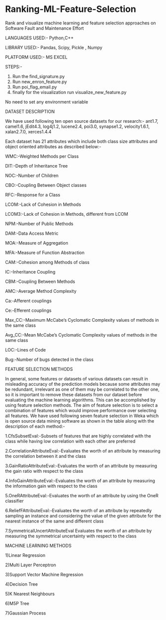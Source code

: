 # Ranking-ML-Feature-Selection
Rank and visualize machine learning and feature selection approaches on Software Fault and Maintenance Effort

LANGUAGES USED:- Python,C++

LIBRARY USED:- Pandas, Scipy, Pickle , Numpy

PLATFORM USED:- MS EXCEL

STEPS:-
1) Run the  find_signature.py
2) Run new_enron_feature.py
3) Run poi_flag_email.py
4) finally for the visualization run visualize_new_feature.py

No need to set any environment variable

DATASET DESCRIPTION

We have used following ten open source datasets for our research:-
ant1.7, camel1.6, jEdit4.3, log4j1.2, lucene2.4, poi3.0, synapse1.2, velocity1.6.1, xalan2.7.0, xerces1.4.4

Each dataset has 21 attributes which include both class size attributes and object oriented attributes as described below:-

WMC:-Weighted Methods per Class

DIT:-Depth of Inheritance Tree

NOC:-Number of Children

CBO:-Coupling Between Object classes

RFC:-Response for a Class

LCOM:-Lack of Cohesion in Methods

LCOM3:-Lack of Cohesion in Methods, different from LCOM

NPM:-Number of Public Methods

DAM:-Data Access Metric

MOA:-Measure of Aggregation

MFA:-Measure of Function Abstraction

CAM:-Cohesion among Methods of class

IC:-Inheritance Coupling

CBM:-Coupling Between Methods

AMC:-Average Method Complexity

Ca:-Afferent couplings

Ce:-Efferent couplings

Max_CC:-Maximum McCabe’s Cyclomatic Complexity values of methods in the same  class

Avg_CC:-Mean McCabe’s Cyclomatic Complexity values of methods in the same class

LOC:-Lines of Code

Bug:-Number of bugs detected in the class

FEATURE SELECTION METHODS

In general, some features or datasets of various datasets can result in misleading accuracy of the prediction models because some attributes may be redundant, irrelevant as one of them may be correlated to the other one, so it is important to remove these datasets from our dataset before evaluating the machine learning algorithms. This can be accomplished by using feature selection methods. The aim of feature selection is to select a combination of features which would improve performance over selecting all features. We have used following seven feature selection in Weka which is open source data mining software as shown in the table along with the description of each method:-

1.CfsSubsetEval:-Subsets of features that are highly correlated with the class while having low correlation with each other are preferred

2.CorrelationAttributeEval:-Evaluates the worth of an attribute by measuring the correlation between it and the class

3.GainRatioAttributeEval:-Evaluates the worth of an attribute by measuring the gain ratio with respect to the class

4.InfoGainAttributeEval:-Evaluates the worth of an attribute by measuring the information gain with respect to the class

5.OneRAttributeEval:-Evaluates the worth of an attribute by using the OneR classifier

6.ReliefFAttributeEval:-Evaluates the worth of an attribute by repeatedly sampling an instance and considering the value of the given attribute for the nearest instance of the same and different class

7.SymmetricalUncertAttributeEval	  Evaluates the worth of an attribute by measuring the symmetrical uncertainty with respect to the class

MACHINE LEARNING METHODS

1)Linear Regression

2)Multi Layer Perceptron

3)Support Vector Machine Regression

4)Decision Tree

5)K Nearest Neighbours 

6)M5P Tree

7)Gaussian Process

